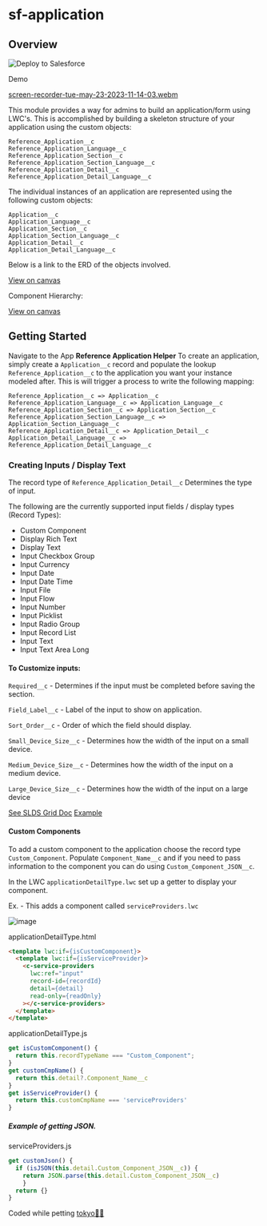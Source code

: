 # sf-application
## Overview
![Deploy to Salesforce](https://raw.githubusercontent.com/afawcett/githubsfdeploy/master/deploy.png "")

 Demo 

 [﻿screen-recorder-tue-may-23-2023-11-14-03.webm](https://github.com/effordDev/sf-application/assets/36901822/16ea4480-2926-4933-b18b-b6aa0b3801e9) 

This module provides a way for admins to build an application/form using LWC's. This is accomplished by building a skeleton structure of your application using the custom objects: 

```
Reference_Application__c
Reference_Application_Language__c
Reference_Application_Section__c
Reference_Application_Section_Language__c
Reference_Application_Detail__c
Reference_Application_Detail_Language__c
```
The individual instances of an application are represented using the following custom objects: 

```
Application__c
Application_Language__c
Application_Section__c 
Application_Section_Language__c
Application_Detail__c
Application_Detail_Language__c
```
Below is a link to the ERD of the objects involved.

[﻿View on canvas](https://app.eraser.io/workspace/j87XwvKXc9ZZ6Hkt9Vne?origin=share) 

Component Hierarchy:

[﻿View on canvas](https://app.eraser.io/workspace/4mzdiBc2NqPL5mLv0VEY?origin=share) 

## Getting Started
Navigate to the App **Reference Application Helper** To create an application, simply create a `Application__c` record and populate the lookup `Reference_Application__c` to the application you want your instance modeled after. This is will trigger a process to write the following mapping: 

```
Reference_Application__c => Application__c
Reference_Application_Language__c => Application_Language__c
Reference_Application_Section__c => Application_Section__c
Reference_Application_Section_Language__c => Application_Section_Language__c
Reference_Application_Detail__c => Application_Detail__c
Application_Detail_Language__c => Reference_Application_Detail_Language__c
```
### Creating Inputs / Display Text
The record type of `Reference_Application_Detail__c` Determines the type of input.

The following are the currently supported input fields / display types (Record Types):

- Custom Component
- Display Rich Text
- Display Text
- Input Checkbox Group
- Input Currency
- Input Date
- Input Date Time
- Input File
- Input Flow
- Input Number
- Input Picklist
- Input Radio Group
- Input Record List
- Input Text
- Input Text Area Long

#### To Customize inputs:

`Required__c` - Determines if the input must be completed before saving the section.

`Field_Label__c` - Label of the input to show on application.

`Sort_Order__c` - Order of which the field should display.

`Small_Device_Size__c` - Determines how the width of the input on a small device.

`Medium_Device_Size__c` - Determines how the width of the input on a medium device.

`Large_Device_Size__c` - Determines how the width of the input on a large device

[﻿See SLDS Grid Doc](https://www.lightningdesignsystem.com/utilities/grid/)
[﻿Example](https://developer.salesforce.com/docs/component-library/bundle/lightning-layout-item/example/) 

#### Custom Components
To add a custom component to the application choose the record type `Custom_Component`.
Populate `Component_Name__c` and if you need to pass information to the component you can do using `Custom_Component_JSON__c`.

In the LWC `applicationDetailType.lwc` set up a getter to display your component.

Ex. - This adds a component called `serviceProviders.lwc` 

![image](https://github.com/effordDev/sf-application/assets/36901822/83a6ece7-f425-45c5-bb74-d4a8f55722dc "")

applicationDetailType.html

```html
<template lwc:if={isCustomComponent}>
  <template lwc:if={isServiceProvider}>
    <c-service-providers
      lwc:ref="input"
      record-id={recordId}
      detail={detail}
      read-only={readOnly}
    ></c-service-providers>
  </template>
</template>
```
applicationDetailType.js

```js
get isCustomComponent() {
  return this.recordTypeName === "Custom_Component";
}
get customCmpName() {
  return this.detail?.Component_Name__c
}
get isServiceProvider() {
  return this.customCmpName === 'serviceProviders' 
}
```
##### Example of getting JSON.
serviceProviders.js

```js
get customJson() { 
  if (isJSON(this.detail.Custom_Component_JSON__c)) { 
    return JSON.parse(this.detail.Custom_Component_JSON__c) 
    } 
  return {} 
}
```
Coded while petting [﻿tokyo🐱‍👤](https://www.tokyotech.us) 


<!--- Eraser file: https://app.eraser.io/workspace/Bv2FEHxAoXE57wdPDlh7 --->